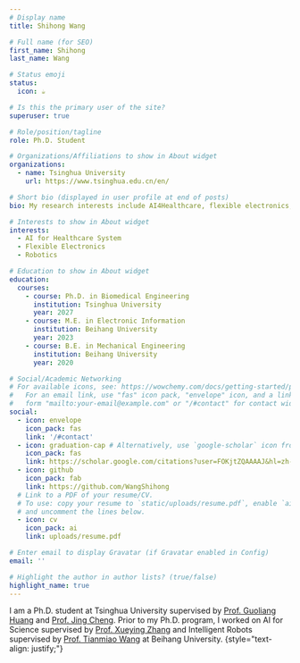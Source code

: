 ```yaml
---
# Display name
title: Shihong Wang

# Full name (for SEO)
first_name: Shihong
last_name: Wang

# Status emoji
status:
  icon: ☕️

# Is this the primary user of the site?
superuser: true

# Role/position/tagline
role: Ph.D. Student

# Organizations/Affiliations to show in About widget
organizations:
  - name: Tsinghua University
    url: https://www.tsinghua.edu.cn/en/

# Short bio (displayed in user profile at end of posts)
bio: My research interests include AI4Healthcare, flexible electronics, and intelligent robots.

# Interests to show in About widget
interests:
  - AI for Healthcare System
  - Flexible Electronics
  - Robotics

# Education to show in About widget
education:
  courses:
    - course: Ph.D. in Biomedical Engineering
      institution: Tsinghua University
      year: 2027
    - course: M.E. in Electronic Information
      institution: Beihang University
      year: 2023
    - course: B.E. in Mechanical Engineering
      institution: Beihang University
      year: 2020

# Social/Academic Networking
# For available icons, see: https://wowchemy.com/docs/getting-started/page-builder/#icons
#   For an email link, use "fas" icon pack, "envelope" icon, and a link in the
#   form "mailto:your-email@example.com" or "/#contact" for contact widget.
social:
  - icon: envelope
    icon_pack: fas
    link: '/#contact'  
  - icon: graduation-cap # Alternatively, use `google-scholar` icon from `ai` icon pack
    icon_pack: fas
    link: https://scholar.google.com/citations?user=FOKjtZQAAAAJ&hl=zh-CN
  - icon: github
    icon_pack: fab
    link: https://github.com/WangShihong
  # Link to a PDF of your resume/CV.
  # To use: copy your resume to `static/uploads/resume.pdf`, enable `ai` icons in `params.yaml`,
  # and uncomment the lines below.
  - icon: cv
    icon_pack: ai
    link: uploads/resume.pdf

# Enter email to display Gravatar (if Gravatar enabled in Config)
email: ''

# Highlight the author in author lists? (true/false)
highlight_name: true
---
```


I am a Ph.D. student at Tsinghua University supervised by [Prof. Guoliang Huang](https://www.med.tsinghua.edu.cn/info/1358/1473.htm) and [Prof. Jing Cheng](https://www.med.tsinghua.edu.cn/info/1358/1477.htm). Prior to my Ph.D. program, I worked on AI for Science supervised by [Prof. Xueying Zhang](https://shi.buaa.edu.cn/zhangxueying/zh_CN/index.htm) and Intelligent Robots supervised by [Prof. Tianmiao Wang](http://www.me.buaa.edu.cn/info/1072/1908.htm) at Beihang University.
{style="text-align: justify;"}
